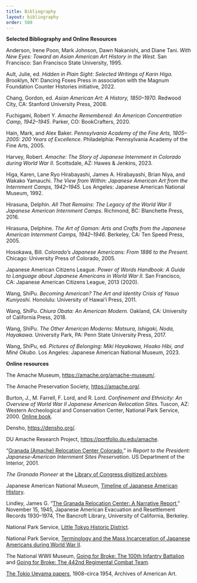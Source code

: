 ```yaml
---
title: Bibliography
layout: bibliography
order: 500
---
```


**Selected Bibliography and Online Resources**

Anderson, Irene Poon, Mark Johnson, Dawn Nakanishi, and Diane Tani. *With New Eyes: Toward an Asian American Art History in the West.* San Francisco: San Francisco State University, 1995.

Ault, Julie, ed. *Hidden in Plain Sight: Selected Writings of Karin Higa.* Brooklyn, NY: Dancing Foxes Press in association with the Magnum Foundation Counter Histories initiative, 2022.

Chang, Gordon, ed. *Asian American Art: A History, 1850–1970.* Redwood City, CA: Stanford University Press, 2008.

Fuchigami, Robert Y. *Amache Remembered: An American Concentration Camp, 1942–1945*. Parker, CO: BookCrafters, 2020.

Hain, Mark, and Alex Baker. *Pennsylvania Academy of the Fine Arts, 1805–2005: 200 Years of Excellence*. Philadelphia: Pennsylvania Academy of the Fine Arts, 2005.

Harvey, Robert. *Amache: The Story of Japanese Internment in Colorado during World War II.* Scottsdale, AZ: Hawes & Jenkins, 2023.

Higa, Karen, Lane Ryo Hirabayashi, James A. Hirabayashi, Brian Niya, and Wakako Yamauchi. *The View from Within: Japanese American Art from the Internment Camps, 1942–1945.* Los Angeles: Japanese American National Museum, 1992.

Hirasuna, Delphin. *All That Remains: The Legacy of the World War II Japanese American Internment Camps*. Richmond, BC: Blanchette Press, 2016.

Hirasuna, Delphine. *The Art of Gaman: Arts and Crafts from the Japanese American Internment Camps, 1942–1946*. Berkeley, CA: Ten Speed Press, 2005.

Hosokawa, Bill. *Colorado’s Japanese Americans: From 1886 to the Present*. Chicago: University Press of Colorado, 2005.

Japanese American Citizens League. *Power of Words Handbook: A Guide to Language about Japanese Americans in World War II.* San Francisco, CA: Japanese American Citizens League, 2013 (2020).

Wang, ShiPu. *Becoming American? The Art and Identity Crisis of Yasuo Kuniyoshi.* Honolulu: University of Hawai‘i Press, 2011.

Wang, ShiPu. *Chiura Obata: An American Modern.* Oakland, CA: University of California Press, 2018.

Wang, ShiPu. *The Other American Moderns: Matsura, Ishigaki, Noda, Hayakawa.* University Park, PA: Penn State University Press, 2017.

Wang, ShiPu, ed. *Pictures of Belonging: Miki Hayakawa, Hisako Hibi, and Miné Okubo.* Los Angeles: Japanese American National Museum, 2023.

**Online resources**

The Amache Museum, <https://amache.org/amache-museum/>.

The Amache Preservation Society, <https://amache.org/>.

Burton, J., M. Farrell, F. Lord, and R. Lord. *Confinement and Ethnicity: An Overview of World War II Japanese American Relocation Sites.* Tuscon, AZ: Western Archeological and Conservation Center, National Park Service, 2000. [Online book](https://www.nps.gov/parkhistory/online_books/anthropology74/index.htm).

Densho, <https://densho.org/>.

DU Amache Research Project, <https://portfolio.du.edu/amache>.

“[Granada (Amache) Relocation Center Colorado](https://www.nps.gov/parkhistory/online_books/internment/reporta3.htm),” in *Report to the President: Japanese-American Internment Sites Preservation*. US Department of the Interior, 2001.

*The Granada Pioneer* at the [Library of Congress digitized archives](https://www.loc.gov/item/sn83025522/?st=calendar).

Japanese American National Museum, [Timeline of Japanese American History](https://www.janm.org/sites/default/files/2021-12/janm-education-resources-common-ground-previsit-timeline-and-vocabulary-2021.pdf).

Lindley, James G. “[The Granada Relocation Center: A Narrative Report](https://digicoll.lib.berkeley.edu/record/175087?ln=en),” November 15, 1945, Japanese American Evacuation and Resettlement Records 1930–1974, The Bancroft Library, University of California, Berkeley.

National Park Service, [Little Tokyo Historic District](https://www.nps.gov/places/little-tokyo-historic-district.htm).

National Park Service, [Terminology and the Mass Incarceration of Japanese Americans during World War II](https://www.nps.gov/articles/000/terminology-and-the-mass-incarceration-of-japanese-americans-during-world-war-ii.htm#:~:text=The%20NPS%20has%20not%20published%20standard%20guidance%20on,their%20ethnicity%2C%20as%20well%20as%20the%20general%20public.).

The National WWII Museum, [Going for Broke: The 100th Infantry Battalion](https://www.nationalww2museum.org/war/articles/japanese-american-100th-infantry-battalion) and [Going for Broke: The 442nd Regimental Combat Team](https://www.nationalww2museum.org/war/articles/442nd-regimental-combat-team).

[The Tokio Ueyama papers](https://sirismm.si.edu/EADpdfs/AAA.ueyatoki.pdf), 1908–circa 1954, Archives of American Art.
